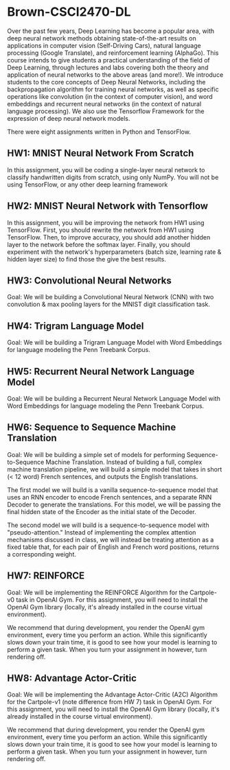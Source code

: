 # Brown-CSCI2470-DL

Over the past few years, Deep Learning has become a popular area, with deep neural network methods obtaining state-of-the-art results on applications in computer vision (Self-Driving Cars), natural language processing (Google Translate), and reinforcement learning (AlphaGo). 
This course intends to give students a practical understanding of the field of Deep Learning, through lectures and labs covering both the theory and application of neural networks to the above areas (and more!). We introduce students to the core concepts of Deep Neural Networks, including the backpropagation algorithm for training neural networks, as well as specific operations like convolution (in the context of computer vision), and word embeddings and recurrent neural networks (in the context of natural language processing). We also use the Tensorflow Framework for the expression of deep neural network models.

There were eight assignments written in Python and TensorFlow.

## HW1: MNIST Neural Network From Scratch
In this assignment, you will be coding a single-layer neural network to classify handwritten digits from scratch, using only NumPy. You will not be using TensorFlow, or any other deep learning framework


## HW2: MNIST Neural Network with Tensorflow
In this assignment, you will be improving the network from HW1 using TensorFlow.
First, you should rewrite the network from HW1 using TensorFlow. Then, to improve accuracy, you should add another hidden layer to the network before the softmax layer. Finally, you should experiment with the network's hyperparameters (batch size, learning rate & hidden layer size) to find those the give the best results.


## HW3: Convolutional Neural Networks
Goal:
We will be building a Convolutional Neural Network (CNN) with two convolution & max pooling layers for the MNIST digit classification task.


## HW4: Trigram Language Model
Goal:
We will be building a Trigram Language Model with Word Embeddings for language modeling the Penn Treebank Corpus.


## HW5: Recurrent Neural Network Language Model
Goal:
We will be building a Recurrent Neural Network Language Model with Word Embeddings for language modeling the Penn Treebank Corpus.


## HW6: Sequence to Sequence Machine Translation
Goal:
We will be building a simple set of models for performing Sequence-to-Sequence Machine Translation. Instead of building a full, complex machine translation pipeline, we will build a simple model that takes in short (< 12 word) French sentences, and outputs the English translations.

The first model we will build is a vanilla sequence-to-sequence model that uses an RNN encoder to encode French sentences, and a separate RNN Decoder to generate the translations. For this model, we will be passing the final hidden state of the Encoder as the initial state of the Decoder.

The second model we will build is a sequence-to-sequence model with "pseudo-attention." Instead of implementing the complex attention mechanisms discussed in class, we will instead be treating attention as a fixed table that, for each pair of English and French word positions, returns a corresponding weight.


## HW7: REINFORCE
Goal:
We will be implementing the REINFORCE Algorithm for the Cartpole-v0 task in OpenAI Gym. For this assignment, you will need to install the OpenAI Gym library (locally, it's already installed in the course virtual environment).

We recommend that during development, you render the OpenAI gym environment, every time you perform an action. While this significantly slows down your train time, it is good to see how your model is learning to perform a given task. When you turn your assignment in however, turn rendering off.


## HW8: Advantage Actor-Critic
Goal:
We will be implementing the Advantage Actor-Critic (A2C) Algorithm for the Cartpole-v1 (note difference from HW 7) task in OpenAI Gym. For this assignment, you will need to install the OpenAI Gym library (locally, it's already installed in the course virtual environment).

We recommend that during development, you render the OpenAI gym environment, every time you perform an action. While this significantly slows down your train time, it is good to see how your model is learning to perform a given task. When you turn your assignment in however, turn rendering off.